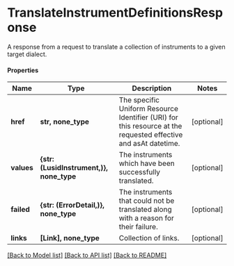 # TranslateInstrumentDefinitionsResponse

A response from a request to translate a collection of instruments to a given target dialect.

#### Properties
Name | Type | Description | Notes
------------ | ------------- | ------------- | -------------
**href** | **str, none_type** | The specific Uniform Resource Identifier (URI) for this resource at the requested effective and asAt datetime. | [optional] 
**values** | **{str: (LusidInstrument,)}, none_type** | The instruments which have been successfully translated. | [optional] 
**failed** | **{str: (ErrorDetail,)}, none_type** | The instruments that could not be translated along with a reason for their failure. | [optional] 
**links** | **[Link], none_type** | Collection of links. | [optional] 

[[Back to Model list]](../README.md#documentation-for-models) [[Back to API list]](../README.md#documentation-for-api-endpoints) [[Back to README]](../README.md)

